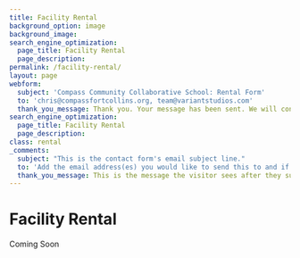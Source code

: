 ```yaml
---
title: Facility Rental
background_option: image
background_image:
search_engine_optimization:
  page_title: Facility Rental
  page_description:
permalink: /facility-rental/
layout: page
webform:
  subject: 'Compass Community Collaborative School: Rental Form'
  to: 'chris@compassfortcollins.org, team@variantstudios.com'
  thank_you_message: Thank you. Your message has been sent. We will contact you shortly.
search_engine_optimization:
  page_title: Facility Rental
  page_description:
class: rental
_comments:
  subject: "This is the contact form's email subject line."
  to: 'Add the email address(es) you would like to send this to and if you want to send to more than one you can add commas between them, for example: hello1@test.com,hello2@test.com'
  thank_you_message: This is the message the visitor sees after they submit a contact message.
---
```


# Facility Rental

Coming Soon


